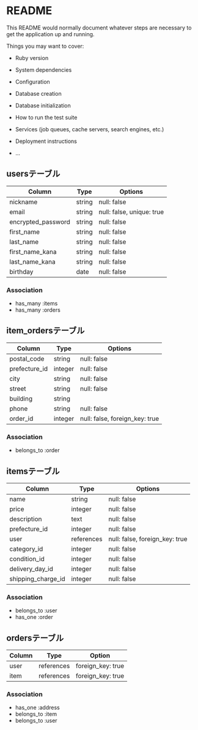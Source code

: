 # README

This README would normally document whatever steps are necessary to get the
application up and running.

Things you may want to cover:

* Ruby version

* System dependencies

* Configuration

* Database creation

* Database initialization

* How to run the test suite

* Services (job queues, cache servers, search engines, etc.)

* Deployment instructions

* ...

## usersテーブル

|Column              |Type      |Options    |
|--------------------|----------|-----------|
|nickname            |string    |null: false|
|email               |string    |null: false, unique: true|
|encrypted_password  |string    |null: false|
|first_name          |string    |null: false|
|last_name           |string    |null: false|
|first_name_kana     |string    |null: false|
|last_name_kana      |string    |null: false|
|birthday            |date      |null: false|



### Association
- has_many :items
- has_many :orders

## item_ordersテーブル

|Column         |Type      |Options    |
|---------------|----------|-----------|
|postal_code    |string    |null: false|
|prefecture_id  |integer   |null: false|	
|city           |string    |null: false|	
|street         |string    |null: false|	
|building       |string    |           |	
|phone          |string    |null: false|
|order_id       |integer   |null: false, foreign_key: true|

### Association
- belongs_to :order


## itemsテーブル

|Column        |Type      |Options    |
|--------------|----------|-----------|
|name          |string    |null: false|
|price         |integer   |null: false|
|description   |text      |null: false|
|prefecture_id |integer   |null: false|
|user          |references|null: false, foreign_key: true|
|category_id   |integer   |null: false|
|condition_id  |integer   |null: false|
|delivery_day_id|integer    |null: false|
|shipping_charge_id|integer |null: false|


### Association
- belongs_to :user
- has_one :order

## ordersテーブル

|Column   |Type      |Option           |
|---------|----------|-----------------|
|user     |references|foreign_key: true|
|item     |references|foreign_key: true|

### Association
- has_one :address
- belongs_to :item
- belongs_to :user
